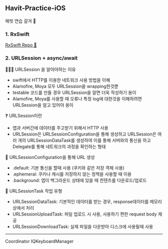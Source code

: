 ## Havit-Practice-iOS
해빗 연습 갈겨 💜

### 1. RxSwift   
[RxSwift Repo 👀](https://github.com/Suyeon9911/RxSwift-Study)

### 2. URLSession + async/await

🙋🏻‍♂️ URLSession 을 알아야하는 이유
- swift에서 HTTP를 이용한 네트워크 사용 방법을 이해
- Alamofire, Moya 모두 URLSession을 wrapping한것뿐
- testable 코드를 만들 경우 URLSession을 알면 더욱 작성하기 용이
- Alamofire, Moya를 사용할 때 오류나 특정 log에 대한것을 이해하려면 URLSession을 알고 있어야 용이

❓ URLSession이란
- 앱과 서버간에 데이터를 주고받기 위해서 HTTP 사용
- URLSession은 URLSessionConfiguration을 통해 생성하고 URLSession은 여러 개의 URLSessionDataTask를 생성하여 이를 통해 서버와의 통신을 하고 Delegate를 통해 네트워크의 과정을 확인하는 형태

🌿 URLSessionConfiguration을 통해 URL 생성

- .default: 기본 통신을 할때 사용 (쿠키와 같은 저장 객체 사용)
- .ephemeral: 쿠키나 캐시를 저장하지 않는 정책을 사용할 때 이용
- .background: 앱이 백그라운드 상태에 있을 때 컨텐츠를 다운로드/업로드

🐥 URLSessionTask 작업 유형
- URLSessionDataTask: 기본적인 데이터를 받는 경우, response데이터를 메모리 상에서 처리
- URLSessionUploadTask: 파일 업로드 시 사용, 사용하기 편한 request body 제공
- URLSessionDownloadTask: 실제 파일을 다운받아 디스크에 사용될때 사용






---
Coordinator
IQKeyboardManager
